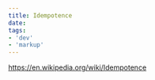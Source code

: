 ```yaml
---
title: Idempotence
date:
tags:
- 'dev'
- 'markup'
---
```


https://en.wikipedia.org/wiki/Idempotence